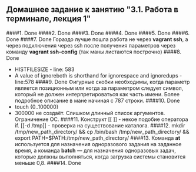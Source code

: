## Домашнее задание к занятию "3.1. Работа в терминале, лекция 1" 

####1. Done
####2. Done
####3. Done
####4. Done
####5. Done
####6. Done
####7. Done
Гораздо лучше пошла работа не через **vagrant ssh**, а через подключения через ssh после получения параметров через команду **vagrant ssh-config** (так маны листаются построчно)
####8. Done
* HISTFILESIZE - line: 583
* A value of ignoreboth is shorthand for ignorespace and ignoredups - line:578
####9. Done
Фигурные скобки необходимы, когда параметр является позиционным или когда за параметром следует символ, который не должен интерпретироваться как часть имени.
Более подробное описание в мане начиная с 787 строки.
####10. Done
* touch {0..100000}
* 300000 не создаёт. Слишком длинный список аргументов. Ограничение ОС.
####11. Конструкт [[ ]] - некое подобие оператора if. [[-d /tmp]] - проверка на существование каталога.
####12. mkdir /tmp/new_path_directory/ && cp /bin/bash /tmp/new_path_directory/ && export PATH=$PATH:/tmp/new_path_directory/
####13. Команда **at** используется для назначения одноразового задания на заданное время, а команда **batch** — для назначения одноразовых задач, которые должны выполняться, когда загрузка системы становится меньше 0,8.
####14. Done
